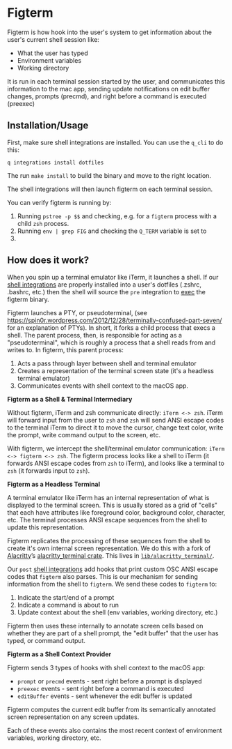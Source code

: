 # Figterm

Figterm is how hook into the user's system to get information about the user's
current shell session like:

- What the user has typed
- Environment variables
- Working directory

It is run in each terminal session started by the user, and communicates this
information to the mac app, sending update notifications on edit buffer changes,
prompts (precmd), and right before a command is executed (preexec)

## Installation/Usage

First, make sure shell integrations are installed. You can use the `q_cli` to do
this:

```
q integrations install dotfiles
```

The run `make install` to build the binary and move to the right location.

The shell integrations will then launch figterm on each terminal session.

You can verify figterm is running by:

1. Running `pstree -p $$` and checking, e.g. for a `figterm` process with a
   child `zsh` process.
2. Running `env | grep FIG` and checking the `Q_TERM` variable is set to
3.

## How does it work?

When you spin up a terminal emulator like iTerm, it launches a shell. If our
[shell integrations](../lib/fig_integrations/src/shell/) are properly installed
into a user's dotfiles (.zshrc, .bashrc, etc.) then the shell will source the
`pre` integration to [exec](../lib/fig_integrations/src/shell/scripts/pre.sh)
the figterm binary.

Figterm launches a PTY, or pseudoterminal, (see
https://spin0r.wordpress.com/2012/12/28/terminally-confused-part-seven/ for an
explanation of PTYs). In short, it forks a child process that execs a shell. The
parent process, then, is responsible for acting as a "pseudoterminal", which is
roughly a process that a shell reads from and writes to. In figterm, this parent
process:

1. Acts a pass through layer between shell and terminal emulator
2. Creates a representation of the terminal screen state (it's a headless
   terminal emulator)
3. Communicates events with shell context to the macOS app.

**Figterm as a Shell & Terminal Intermediary**

Without figterm, iTerm and zsh communicate directly: `iTerm <-> zsh`. iTerm will
forward input from the user to `zsh` and `zsh` will send ANSI escape codes to
the terminal iTerm to direct it to move the cursor, change text color, write the
prompt, write command output to the screen, etc.

With figterm, we intercept the shell/terminal emulator communication:
`iTerm <-> figterm <-> zsh`. The figterm process looks like a shell to iTerm (it
forwards ANSI escape codes from `zsh` to iTerm), and looks like a terminal to
`zsh` (it forwards input to `zsh`).

**Figterm as a Headless Terminal**

A terminal emulator like iTerm has an internal representation of what is
displayed to the terminal screen. This is usually stored as a grid of "cells"
that each have attributes like foreground color, background color, character,
etc. The terminal processes ANSI escape sequences from the shell to update this
representation.

Figterm replicates the processing of these sequences from the shell to create
it's own internal screen representation. We do this with a fork of
[Alacritty](https://github.com/alacritty/alacritty)’s
[alacritty_terminal crate](https://docs.rs/alacritty_terminal/latest/alacritty_terminal/index.html).
This lives in [`lib/alacritty_terminal/`](../lib/alacritty_terminal/).

Our `post` [shell integrations](../lib/fig_integrations/src/shell/scripts/) add
hooks that print custom OSC ANSI escape codes that `figterm` also parses. This
is our mechanism for sending information from the shell to `figterm`. We send
these codes to `figterm` to:

1. Indicate the start/end of a prompt
2. Indicate a command is about to run
3. Update context about the shell (env variables, working directory, etc.)

Figterm then uses these internally to annotate screen cells based on whether
they are part of a shell prompt, the "edit buffer" that the user has typed, or
command output.

**Figterm as a Shell Context Provider**

Figterm sends 3 types of hooks with shell context to the macOS app:

- `prompt` or `precmd` events - sent right before a prompt is displayed
- `preexec` events - sent right before a command is executed
- `editBuffer` events - sent whenever the edit buffer is updated

Figterm computes the current edit buffer from its semantically annotated screen
representation on any screen updates.

Each of these events also contains the most recent context of environment
variables, working directory, etc.
